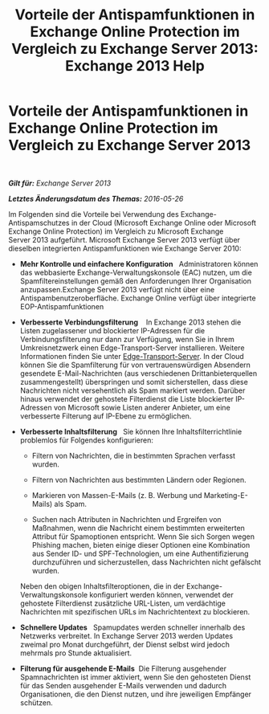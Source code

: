 ﻿---
title: 'Vorteile der Antispamfunktionen in Exchange Online Protection im Vergleich zu Exchange Server 2013: Exchange 2013 Help'
TOCTitle: Vorteile der Antispamfunktionen in Exchange Online Protection im Vergleich zu Exchange Server 2013
ms:assetid: 00e37a3c-3fbc-488f-bdad-d52a3c80fd72
ms:mtpsurl: https://technet.microsoft.com/de-de/library/JJ673032(v=EXCHG.150)
ms:contentKeyID: 50474928
ms.date: 04/24/2018
mtps_version: v=EXCHG.150
ms.translationtype: HT
---

# Vorteile der Antispamfunktionen in Exchange Online Protection im Vergleich zu Exchange Server 2013

 

_**Gilt für:** Exchange Server 2013_

_**Letztes Änderungsdatum des Themas:** 2016-05-26_

Im Folgenden sind die Vorteile bei Verwendung des Exchange-Antispamschutzes in der Cloud (Microsoft Exchange Online oder Microsoft Exchange Online Protection) im Vergleich zu Microsoft Exchange Server 2013 aufgeführt. Microsoft Exchange Server 2013 verfügt über dieselben integrierten Antispamfunktionen wie Exchange Server 2010:

  - **Mehr Kontrolle und einfachere Konfiguration**   Administratoren können das webbasierte Exchange-Verwaltungskonsole (EAC) nutzen, um die Spamfiltereinstellungen gemäß den Anforderungen Ihrer Organisation anzupassen.Exchange Server 2013 verfügt nicht über eine Antispambenutzeroberfläche. Exchange Online verfügt über integrierte EOP-Antispamfunktionen

  - **Verbesserte Verbindungsfilterung**    In Exchange 2013 stehen die Listen zugelassener und blockierter IP-Adressen für die Verbindungsfilterung nur dann zur Verfügung, wenn Sie in Ihrem Umkreisnetzwerk einen Edge-Transport-Server installieren. Weitere Informationen finden Sie unter [Edge-Transport-Server](edge-transport-servers-exchange-2013-help.md). In der Cloud können Sie die Spamfilterung für von vertrauenswürdigen Absendern gesendete E-Mail-Nachrichten (aus verschiedenen Drittanbieterquellen zusammengestellt) überspringen und somit sicherstellen, dass diese Nachrichten nicht versehentlich als Spam markiert werden. Darüber hinaus verwendet der gehostete Filterdienst die Liste blockierter IP-Adressen von Microsoft sowie Listen anderer Anbieter, um eine verbesserte Filterung auf IP-Ebene zu ermöglichen.

  - **Verbesserte Inhaltsfilterung**   Sie können Ihre Inhaltsfilterrichtlinie problemlos für Folgendes konfigurieren:
    
      - Filtern von Nachrichten, die in bestimmten Sprachen verfasst wurden.
    
      - Filtern von Nachrichten aus bestimmten Ländern oder Regionen.
    
      - Markieren von Massen-E-Mails (z. B. Werbung und Marketing-E-Mails) als Spam.
    
      - Suchen nach Attributen in Nachrichten und Ergreifen von Maßnahmen, wenn die Nachricht einem bestimmten erweiterten Attribut für Spamoptionen entspricht. Wenn Sie sich Sorgen wegen Phishing machen, bieten einige dieser Optionen eine Kombination aus Sender ID- und SPF-Technologien, um eine Authentifizierung durchzuführen und sicherzustellen, dass Nachrichten nicht gefälscht wurden.
    
    Neben den obigen Inhaltsfilteroptionen, die in der Exchange-Verwaltungskonsole konfiguriert werden können, verwendet der gehostete Filterdienst zusätzliche URL-Listen, um verdächtige Nachrichten mit spezifischen URLs im Nachrichtentext zu blockieren.

  - **Schnellere Updates**   Spamupdates werden schneller innerhalb des Netzwerks verbreitet. In Exchange Server 2013 werden Updates zweimal pro Monat durchgeführt, der Dienst selbst wird jedoch mehrmals pro Stunde aktualisiert.

  - **Filterung für ausgehende E-Mails**  Die Filterung ausgehender Spamnachrichten ist immer aktiviert, wenn Sie den gehosteten Dienst für das Senden ausgehender E-Mails verwenden und dadurch Organisationen, die den Dienst nutzen, und ihre jeweiligen Empfänger schützen.

